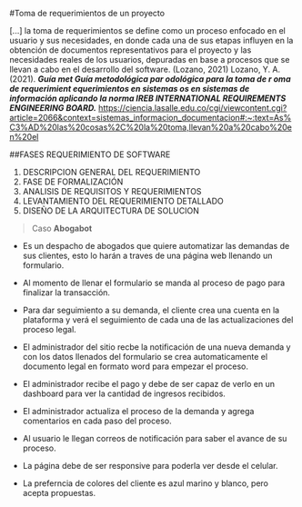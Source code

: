 #Toma de requerimientos de un proyecto


[...] la toma de requerimientos se define como un proceso enfocado en el usuario y sus necesidades, en donde cada una de sus etapas influyen en la obtención de documentos representativos para el proyecto y las necesidades reales de los usuarios, depuradas en base a procesos que se llevan a cabo en el desarrollo del software.
(Lozano, 2021)
Lozano, Y. A. (2021). ***Guía met Guía metodológica par odológica para la toma de r oma de requerimient equerimientos en sistemas os en sistemas de información aplicando la norma IREB INTERNATIONAL REQUIREMENTS ENGINEERING BOARD.*** https://ciencia.lasalle.edu.co/cgi/viewcontent.cgi?article=2066&context=sistemas_informacion_documentacion#:~:text=As%C3%AD%20las%20cosas%2C%20la%20toma,llevan%20a%20cabo%20en%20el


##FASES REQUERIMIENTO DE SOFTWARE

1.  DESCRIPCION GENERAL DEL REQUERIMIENTO
3.  FASE DE FORMALIZACIÓN
4.  ANALISIS DE REQUISITOS Y REQUERIMIENTOS
5.  LEVANTAMIENTO DEL REQUERIMIENTO DETALLADO
6.  DISEÑO DE LA ARQUITECTURA DE SOLUCION

> Caso **Abogabot**
*   Es un despacho de abogados que quiere automatizar las demandas de sus clientes, esto lo harán a traves de una página web llenando un formulario.

*   Al momento de llenar el formulario se manda al proceso de pago para finalizar la transacción.

*   Para dar seguimiento a su demanda, el cliente crea una cuenta en la plataforma y verá el seguimiento de cada una de las actualizaciones del proceso legal.

*   El administrador del sitio recbe la notificación de una nueva demanda y con los datos llenados del formulario se crea automaticamente el documento legal en formato word para empezar el proceso.

*   El administrador recibe el pago y debe de ser capaz de verlo en un dashboard para ver la cantidad de ingresos recibidos.

*   El administrador actualiza el proceso de la demanda y agrega comentarios en cada paso del proceso.

*   Al usuario le llegan correos de notificación para saber el avance de su proceso.

*   La página debe de ser responsive para poderla ver desde el celular.

*   La preferncia de colores del cliente es azul marino y blanco, pero acepta propuestas.
